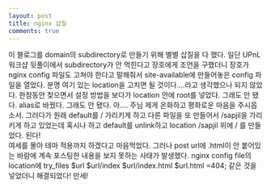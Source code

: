 ```yaml
---
layout: post
title: nginx 삽질
comments: true
---
```

이 블로그를 domain의 subdirectory로 만들기 위해 별별 삽질을 다 했다. 일단 UPnL 워크샵 뒷풀이에서 subdirectory가 안 먹힌다고 장호에게 조언을 구했더니 장호가 nginx config 파일도 고쳐야 한다고 말해줘서 site-available에 만들어놓은 config 파일을 열었다. 분명 여기 있는 location을 고치면 될 것이다....라고 생각했으나 되지 않았다. 한참동안 찾으면서 설정 방법을 보다가 location 안에 root를 넣었다. 그래도 안 됐다. alias로 바꿨다. 그래도 안 됐다. 아.... 주님 제게 온화하고 평화로운 마음을 주시옵소서. 그러다가 원래 default를 / 가리키게 하고 다른 파일을 또 만들어서 /sapjil을 가리키게 하고 있었는데 혹시나 하고 default를 unlink하고 location /sapjil 위에 / 를 만들었다. 된다!<br>
여세를 몰아 테마 적용까지 하겠다고 마음먹었다. 그러나 post url에 .html이 안 붙어있는 바람에 계속 포스팅한 내용을 보지 못하는 사태가 발생했다. nginx config file의 location에 try_files $url $url/index $url/index.html $url.html =404; 같은 것을 넣었더니 해결되었다! 만세!
